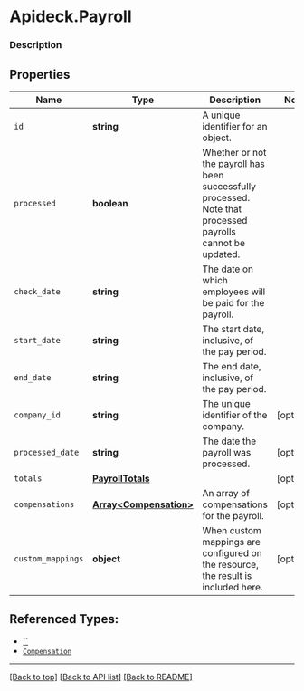 # Apideck.Payroll

### Description

## Properties
Name | Type | Description | Notes
------------ | ------------- | ------------- | -------------
`id` | **string** | A unique identifier for an object. | 
`processed` | **boolean** | Whether or not the payroll has been successfully processed. Note that processed payrolls cannot be updated. | 
`check_date` | **string** | The date on which employees will be paid for the payroll. | 
`start_date` | **string** | The start date, inclusive, of the pay period. | 
`end_date` | **string** | The end date, inclusive, of the pay period. | 
`company_id` | **string** | The unique identifier of the company. | [optional] 
`processed_date` | **string** | The date the payroll was processed. | [optional] 
`totals` | [**PayrollTotals**](.md) |  | [optional] 
`compensations` | [**Array&lt;Compensation&gt;**](Compensation.md) | An array of compensations for the payroll. | [optional] 
`custom_mappings` | **object** | When custom mappings are configured on the resource, the result is included here. | [optional] 





## Referenced Types:







* [``](.md)
* [`Compensation`](Compensation.md)


---

[[Back to top]](#) [[Back to API list]](../../../../README.md#documentation-for-api-endpoints) [[Back to README]](../../../../README.md)


